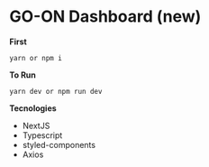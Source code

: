 # GO-ON Dashboard (new)

**First**

    yarn or npm i


**To Run**

    yarn dev or npm run dev


**Tecnologies**
- NextJS
- Typescript
- styled-components
- Axios